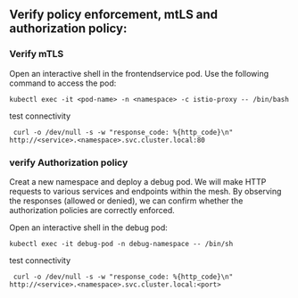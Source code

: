 ## Verify policy enforcement, mtLS and authorization policy:

### Verify mTLS
Open an interactive shell in the frontendservice pod. Use the following command to access the pod:
```
kubectl exec -it <pod-name> -n <namespace> -c istio-proxy -- /bin/bash
```
test connectivity
```
 curl -o /dev/null -s -w "response_code: %{http_code}\n" http://<service>.<namespace>.svc.cluster.local:80
```

### verify Authorization policy

Creat a new namespace  and deploy a debug pod. We will make HTTP requests to various services and endpoints within the mesh. By observing the responses (allowed or denied), we can confirm whether the authorization policies are correctly enforced.


Open an interactive shell in the debug pod:
```
kubectl exec -it debug-pod -n debug-namespace -- /bin/sh
```
test connectivity
```
 curl -o /dev/null -s -w "response_code: %{http_code}\n" http://<service>.<namespace>.svc.cluster.local:<port>
```
